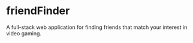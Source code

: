 # friendFinder
A full-stack web application for finding friends that match your interest in video gaming.
